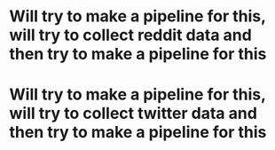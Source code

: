 # Will try to make a pipeline for this, will try to collect reddit data and then try to make a pipeline for this
# Will try to make a pipeline for this, will try to collect twitter data and then try to make a pipeline for this